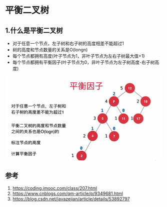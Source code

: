 # 平衡二叉树
## 1.什么是平衡二叉树
* 对于任意一个节点，左子树和右子树的高度相差不能超过1  
* 树的高度和节点数量的关系是O(longn)
* 每个节点都拥有高度(叶子节点为1，非叶子节点为左右子树最大值+1)
* 每个节点都拥有平衡因子(叶子节点为0，非叶子节点为左子树高度-右子树高度)

![](./images/AVL_1.png)

## 参考
1. https://coding.imooc.com/class/207.html
2. https://www.cnblogs.com/qm-article/p/9349681.html
3. https://blog.csdn.net/javazejian/article/details/53892797